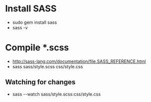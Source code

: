 # Install SASS
- sudo gem install sass
- sass -v

# Compile *.scss
- http://sass-lang.com/documentation/file.SASS_REFERENCE.html
- sass sass/style.scss css/style.css

## Watching for changes
- sass --watch sass/style.scss:css/style.css


